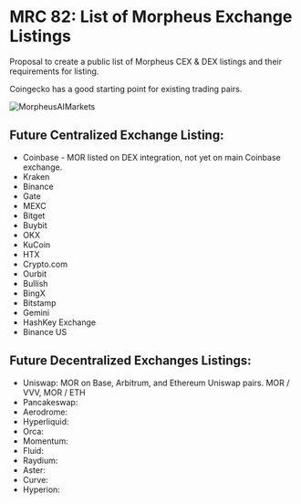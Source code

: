 # MRC 82: List of Morpheus Exchange Listings

Proposal to create a public list of Morpheus CEX & DEX listings and their requirements for listing.

Coingecko has a good starting point for existing trading pairs.

![MorpheusAIMarkets](https://github.com/user-attachments/assets/15440249-2738-49aa-ab44-93a8d223ec8f)

## Future Centralized Exchange Listing:
- Coinbase - MOR listed on DEX integration, not yet on main Coinbase exchange.
- Kraken
- Binance
- Gate
- MEXC
- Bitget
- Buybit
- OKX
- KuCoin
- HTX
- Crypto.com
- Ourbit
- Bullish
- BingX
- Bitstamp
- Gemini 
- HashKey Exchange
- Binance US

## Future Decentralized Exchanges Listings:
- Uniswap: MOR on Base, Arbitrum, and Ethereum Uniswap pairs. MOR / VVV, MOR / ETH
- Pancakeswap:
- Aerodrome:
- Hyperliquid:
- Orca:
- Momentum: 
- Fluid:
- Raydium: 
- Aster:
- Curve:
- Hyperion: 
